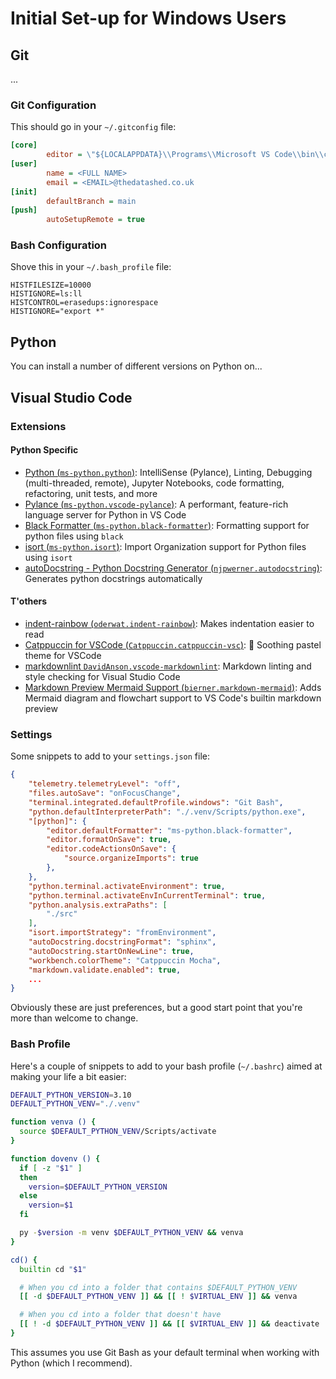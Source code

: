 # Initial Set-up for Windows Users

## Git

...

### Git Configuration

This should go in your `~/.gitconfig` file:

```ini
[core]
        editor = \"${LOCALAPPDATA}\\Programs\\Microsoft VS Code\\bin\\code\" --wait
[user]
        name = <FULL NAME>
        email = <EMAIL>@thedatashed.co.uk
[init]
        defaultBranch = main
[push]
        autoSetupRemote = true
```

### Bash Configuration

Shove this in your `~/.bash_profile` file:

```text
HISTFILESIZE=10000
HISTIGNORE=ls:ll
HISTCONTROL=erasedups:ignorespace
HISTIGNORE="export *"
```

## Python

You can install a number of different versions on Python on...

## Visual Studio Code

### Extensions

#### Python Specific

- [Python (`ms-python.python`)](https://marketplace.visualstudio.com/items?itemName=ms-python.python):
  IntelliSense (Pylance), Linting, Debugging (multi-threaded, remote), Jupyter
  Notebooks, code formatting, refactoring, unit tests, and more
- [Pylance (`ms-python.vscode-pylance`)](https://marketplace.visualstudio.com/items?itemName=ms-python.vscode-pylance):
  A performant, feature-rich language server for Python in VS Code
- [Black Formatter (`ms-python.black-formatter`)](https://marketplace.visualstudio.com/items?itemName=ms-python.black-formatter):
  Formatting support for python files using `black`
- [isort (`ms-python.isort`)](https://marketplace.visualstudio.com/items?itemName=ms-python.isort):
  Import Organization support for Python files using `isort`
- [autoDocstring - Python Docstring Generator (`njpwerner.autodocstring`)](https://marketplace.visualstudio.com/items?itemName=njpwerner.autodocstring):
  Generates python docstrings automatically

#### T'others

- [indent-rainbow (`oderwat.indent-rainbow`)](https://marketplace.visualstudio.com/items?itemName=oderwat.indent-rainbow):
  Makes indentation easier to read
- [Catppuccin for VSCode (`Catppuccin.catppuccin-vsc`)](https://marketplace.visualstudio.com/items?itemName=Catppuccin.catppuccin-vsc):
  🦌 Soothing pastel theme for VSCode
- [markdownlint `DavidAnson.vscode-markdownlint`](https://marketplace.visualstudio.com/items?itemName=DavidAnson.vscode-markdownlint):
  Markdown linting and style checking for Visual Studio Code
- [Markdown Preview Mermaid Support (`bierner.markdown-mermaid`)](https://marketplace.visualstudio.com/items?itemName=bierner.markdown-mermaid):
  Adds Mermaid diagram and flowchart support to VS Code's builtin markdown
  preview

### Settings

Some snippets to add to your `settings.json` file:

```json
{
    "telemetry.telemetryLevel": "off",
    "files.autoSave": "onFocusChange",
    "terminal.integrated.defaultProfile.windows": "Git Bash",
    "python.defaultInterpreterPath": "./.venv/Scripts/python.exe",
    "[python]": {
        "editor.defaultFormatter": "ms-python.black-formatter",
        "editor.formatOnSave": true,
        "editor.codeActionsOnSave": {
            "source.organizeImports": true
        },
    },
    "python.terminal.activateEnvironment": true,
    "python.terminal.activateEnvInCurrentTerminal": true,
    "python.analysis.extraPaths": [
        "./src"
    ],
    "isort.importStrategy": "fromEnvironment",
    "autoDocstring.docstringFormat": "sphinx",
    "autoDocstring.startOnNewLine": true,
    "workbench.colorTheme": "Catppuccin Mocha",
    "markdown.validate.enabled": true,
    ...
}
```

Obviously these are just preferences, but a good start point that you're more
than welcome to change.

### Bash Profile

Here's a couple of snippets to add to your bash profile (`~/.bashrc`) aimed at
making your life a bit easier:

```sh
DEFAULT_PYTHON_VERSION=3.10
DEFAULT_PYTHON_VENV="./.venv"

function venva () {
  source $DEFAULT_PYTHON_VENV/Scripts/activate
}

function dovenv () {
  if [ -z "$1" ]
  then
    version=$DEFAULT_PYTHON_VERSION
  else
    version=$1
  fi

  py -$version -m venv $DEFAULT_PYTHON_VENV && venva
}

cd() {
  builtin cd "$1"

  # When you cd into a folder that contains $DEFAULT_PYTHON_VENV
  [[ -d $DEFAULT_PYTHON_VENV ]] && [[ ! $VIRTUAL_ENV ]] && venva

  # When you cd into a folder that doesn't have
  [[ ! -d $DEFAULT_PYTHON_VENV ]] && [[ $VIRTUAL_ENV ]] && deactivate
}
```

This assumes you use Git Bash as your default terminal when working with Python
(which I recommend).
